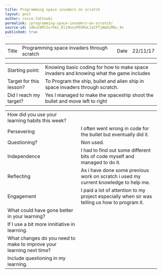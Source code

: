 ```yaml
---
title: Programming space invaders on scratch
layout: post
author: rocco.fattouki
permalink: /programming-space-invaders-on-scratch/
source-id: 1dkuC6MlSvrh6i_Klz9nssP6VRoLlaCFTjWwDiMOu_4s
published: true
---
```

<table>
  <tr>
    <td>Title</td>
    <td>Programming space invaders through scratch</td>
    <td>Date</td>
    <td>22/11/17</td>
  </tr>
</table>


<table>
  <tr>
    <td>Starting point:</td>
    <td>Knowing basic coding for how to make space invaders and knowing what the game includes</td>
  </tr>
  <tr>
    <td>Target for this lesson?</td>
    <td>To Program the ship, bullet and alien ship in space invaders through scratch.</td>
  </tr>
  <tr>
    <td>Did I reach my target? </td>
    <td>Yes I managed to make the spaceship shoot the bullet and move left to right</td>
  </tr>
</table>


<table>
  <tr>
    <td>How did you use your learning habits this week?</td>
    <td></td>
  </tr>
  <tr>
    <td>Persevering</td>
    <td>I often went wrong in code for the bullet but eventually did it.</td>
  </tr>
  <tr>
    <td>Questioning?</td>
    <td>Non used.</td>
  </tr>
  <tr>
    <td>Independence</td>
    <td>I had to find out some different bits of code myself and managed to do it.</td>
  </tr>
  <tr>
    <td>Reflecting</td>
    <td>As i have done some previous work on scratch i used my current knowledge to help me.</td>
  </tr>
  <tr>
    <td>Engagement</td>
    <td>I paid a lot of attention to my project especially when sir was telling us how to program it.</td>
  </tr>
  <tr>
    <td>What could have gone better in your learning?</td>
    <td></td>
  </tr>
  <tr>
    <td>If I use a bit more innitiative in learning.</td>
    <td></td>
  </tr>
  <tr>
    <td>What changes do you need to make to improve your learning next time?</td>
    <td></td>
  </tr>
  <tr>
    <td>Include questioning in my learning.</td>
    <td></td>
  </tr>
</table>


